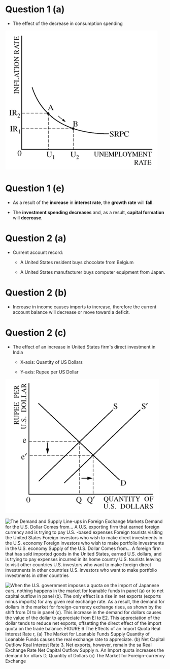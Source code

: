 # Question 1 (a)

  -   The effect of the decrease in consumption spending

  ![IR2 IRI SRPC UNEMPLOYMENT RATE ](./media/image191.png)

# Question 1 (e)

  -   As a result of the **increase** in **interest rate**, the **growth
      rate** will **fall**.

  -   The **investment spending decreases** and, as a result, **capital
      formation** will **decrease**.

# Question 2 (a)

  -   Current account record:
    
      -   A United States resident buys chocolate from Belgium
    
      -   A United States manufacturer buys computer equipment from
          Japan.

# Question 2 (b)

  -   Increase in income causes imports to increase, therefore the
      current account balance will decrease or move toward a deficit.

# Question 2 (c)

  -   The effect of an increase in United States firm's direct
      investment in India
    
      -   X-axis: Quantity of US Dollars
    
      -   Y-axis: Rupee per US Dollar

  ![QUANTITY OF U.S. DOLLARS ](./media/image192.png)
  
  ![The Demand and Supply Line-ups in Foreign Exchange Markets Demand
  for the U.S. Dollar Comes from... A U.S. exporting firm that earned
  foreign currency and is trying to pay U.S. -based expenses Foreign
  tourists visiting the United States Foreign investors who wish to make
  direct investments in the U.S. economy Foreign investors who wish to
  make portfolio investments in the U.S. economy Supply of the U.S.
  Dollar Comes from... A foreign firm that has sold imported goods in
  the United States, earned U.S. dollars, and is trying to pay expenses
  incurred in its home country U.S. tourists leaving to visit other
  countries U.S. investors who want to make foreign direct investments
  in other countries U.S. investors who want to make portfolio
  investments in other countries ](./media/image193.png)
  
  ![When the U.S. government imposes a quota on the import of Japanese
  cars, nothing happens in the market for loanable funds in panel (a) or
  to net capital outflow in panel (b). The only effect is a rise in net
  exports (exports minus imports) for any given real exchange rate. As a
  result, the demand for dollars in the market for foreign-currency
  exchange rises, as shown by the shift from DI to in panel (c). This
  increase in the demand for dollars causes the value of the dollar to
  appreciate from El to E2. This appreciation of the dollar tends to
  reduce net exports, offsetting the direct effect of the import quota
  on the trade balance. FIGURE 6 The Effects of an Import Quota Real
  Interest Rate r, (a) The Market for Loanable Funds Supply Quantity of
  Loanable Funds causes the real exchange rate to appreciate. (b) Net
  Capital Outflow Real Interest Rate 3. Net exports, however, remain the
  sa Real Exchange Rate Net Capital Outflow Supply n. An Import quota
  increases the demand for ollars D, Quantity of Dollars (c) The Market
  for Foreign-currency Exchange ](./media/image194.png)